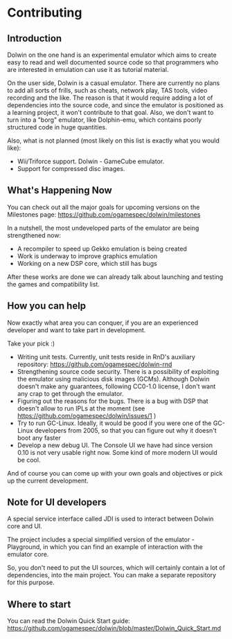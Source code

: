 # Contributing

## Introduction

Dolwin on the one hand is an experimental emulator which aims to create easy to read and well documented source code so that programmers who are interested in emulation can use it as tutorial material.

On the user side, Dolwin is a casual emulator. There are currently no plans to add all sorts of frills, such as cheats, network play, TAS tools, video recording and the like.
The reason is that it would require adding a lot of dependencies into the source code, and since the emulator is positioned as a learning project, it won't contribute to that goal.
Also, we don't want to turn into a "borg" emulator, like Dolphin-emu, which contains poorly structured code in huge quantities.

Also, what is not planned (most likely on this list is exactly what you would like):
- Wii/Triforce support. Dolwin - GameCube emulator.
- Support for compressed disc images.

## What's Happening Now

You can check out all the major goals for upcoming versions on the Milestones page: https://github.com/ogamespec/dolwin/milestones

In a nutshell, the most undeveloped parts of the emulator are being strengthened now:
- A recompiler to speed up Gekko emulation is being created
- Work is underway to improve graphics emulation
- Working on a new DSP core, which still has bugs

After these works are done we can already talk about launching and testing the games and compatibility list.

## How you can help

Now exactly what area you can conquer, if you are an experienced developer and want to take part in development.

Take your pick :)

- Writing unit tests. Currently, unit tests reside in RnD's auxiliary repository: https://github.com/ogamespec/dolwin-rnd
- Strengthening source code security. There is a possibility of exploiting the emulator using malicious disk images (GCMs). Although Dolwin doesn't make any guarantees, following CC0-1.0 license, I don't want any crap to get through the emulator.
- Figuring out the reasons for the bugs. There is a bug with DSP that doesn't allow to run IPLs at the moment (see https://github.com/ogamespec/dolwin/issues/1 )
- Try to run GC-Linux. Ideally, it would be good if you were one of the GC-Linux developers from 2005, so that you can figure out why it doesn't boot any faster
- Develop a new debug UI. The Console UI we have had since version 0.10 is not very usable right now. Some kind of more modern UI would be cool.

And of course you can come up with your own goals and objectives or pick up the current development.

## Note for UI developers

A special service interface called JDI is used to interact between Dolwin core and UI.

The project includes a special simplified version of the emulator - Playground, in which you can find an example of interaction with the emulator core.

So, you don't need to put the UI sources, which will certainly contain a lot of dependencies, into the main project. You can make a separate repository for this purpose.

## Where to start

You can read the Dolwin Quick Start guide: https://github.com/ogamespec/dolwin/blob/master/Dolwin_Quick_Start.md
